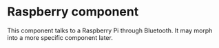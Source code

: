 # Raspberry component

This component talks to a Raspberry Pi through Bluetooth. It may morph into
a more specific component later.